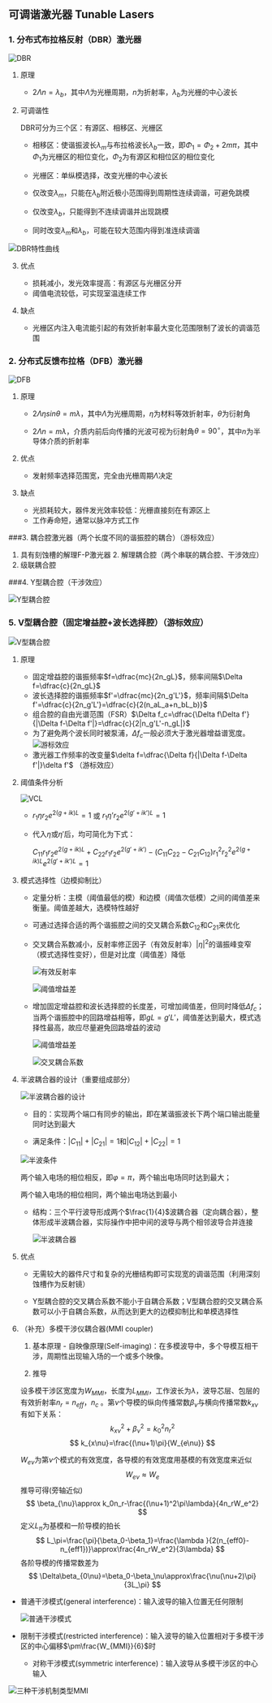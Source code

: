 ## **可调谐激光器 Tunable Lasers**

### 1. 分布式布拉格反射（DBR）激光器

![DBR](pics\image-20200918095101032.png)

1. 原理
  
   - $2\Lambda n=\lambda_b$，其中$\Lambda$为光栅周期，$n$为折射率，$\lambda_b$为光栅的中心波长
   
2. 可调谐性

   DBR可分为三个区：有源区、相移区、光栅区

   - 相移区：使谐振波长$\lambda_m$与布拉格波长$\lambda_b$一致，即$\Phi_1=\Phi_2+2m\pi$，其中$\Phi_1$为光栅区的相位变化，$\Phi_2$为有源区和相位区的相位变化

   - 光栅区：单纵模选择，改变光栅的中心波长

   - 仅改变$\lambda_m$，只能在$\lambda_b$附近极小范围得到周期性连续调谐，可避免跳模

   - 仅改变$\lambda_b$，只能得到不连续调谐并出现跳模

   - 同时改变$\lambda_m$和$\lambda_b$，可能在较大范围内得到准连续调谐

![DBR特性曲线](pics\image-20200918110701518.png)

3. 优点

   - 损耗减小，发光效率提高：有源区与光栅区分开
   - 阈值电流较低，可实现室温连续工作

4. 缺点

   - 光栅区内注入电流能引起的有效折射率最大变化范围限制了波长的调谐范围


### 2. 分布式反馈布拉格（DFB）激光器

![DFB](pics\image-20200918095049104.png)

1. 原理

   - $2\Lambda\eta sin\theta=m\lambda$，其中$\Lambda$为光栅周期，$\eta$为材料等效折射率，$\theta$为衍射角

   - $2\Lambda n=m\lambda$，介质内前后向传播的光波可视为衍射角$\theta=90^{\circ}$，其中$n$为半导体介质的折射率
2. 优点

   - 发射频率选择范围宽，完全由光栅周期$\Lambda$决定
3. 缺点
   - 光损耗较大，器件发光效率较低：光栅直接刻在有源区上
   - 工作寿命短，通常以脉冲方式工作

###3. 耦合腔激光器（两个长度不同的谐振腔的耦合）（游标效应）

1. 具有刻蚀槽的解理F-P激光器
 	2. 解理耦合腔（两个串联的耦合腔、干涉效应）
  3. 级联耦合腔

###4. Y型耦合腔（干涉效应）

![Y型耦合腔](pics\image-20200917112403037.png)

### 5. V型耦合腔（固定增益腔+波长选择腔）（游标效应）

![V型耦合腔](pics\image-20200913114408192.png)

1. 原理
   - 固定增益腔的谐振频率$f=\dfrac{mc}{2n_gL}$，频率间隔$\Delta f=\dfrac{c}{2n_gL}$
   - 波长选择腔的谐振频率$f'=\dfrac{mc}{2n_g'L'}$，频率间隔$\Delta f'=\dfrac{c}{2n_g'L'}=\dfrac{c}{2(n_aL_a+n_bL_b)}$
   - 组合腔的自由光谱范围（FSR）$\Delta f_c=\dfrac{\Delta f\Delta f'}{|\Delta f-\Delta f'|}=\dfrac{c}{2|n_g'L'-n_gL|}$
   - 为了避免两个波长同时被泵浦，$\Delta f_c$一般必须大于激光器增益谱宽度。
   ![游标效应](\pics\image-20200701204119498.png)
   - 激光器工作频率的改变量$\delta f=\dfrac{\Delta f}{|\Delta f-\Delta f'|}\delta f'$ （游标效应）

2. 阈值条件分析

   ![VCL](pics\image-20200913114853850.png)

   - $r_1\eta r_2e^{2(g+ik)L}=1$ 或 $r_1\eta’ r_2e^{2(g'+ik’)L}=1$

   - 代入$\eta$或$\eta'$后，均可简化为下式：

     $C_{11}r_1r_2e^{2(g+ik)L}+C_{22}r_1r_2e^{2(g'+ik')}-(C_{11}C_{22}-C_{21}C_{12})r_1^2r_2^2e^{2(g+ik)L}e^{2(g'+ik')L}=1$

3. 模式选择性（边模抑制比）

   - 定量分析：主模（阈值最低的模）和边模（阈值次低模）之间的阈值差来衡量。阈值差越大，选模特性越好

   - 可通过选择合适的两个谐振腔之间的交叉耦合系数$C_{12}$和$C_{21}$来优化

   - 交叉耦合系数减小，反射率修正因子（有效反射率）$|\eta|^2$的谐振峰变窄（模式选择性变好），但是对比度（阈值差）降低

     ![有效反射率](pics\image-20200702135408030.png)

     ![阈值增益差](pics\image-20200702142837586.png)

   - 增加固定增益腔和波长选择腔的长度差，可增加阈值差，但同时降低$\Delta f_c$；当两个谐振腔中的回路增益相等，即$gL=g'L'$，阈值差达到最大，模式选择性最高，故应尽量避免回路增益的波动

     ![阈值增益差](pics\image-20200916214857363.png)
     
     ![交叉耦合系数](pics\image-20200702191313894.png)
   
4. 半波耦合器的设计（重要组成部分）

   ![半波耦合器的设计](pics\image-20200916202022663.png)

   - 目的：实现两个端口有同步的输出，即在某谐振波长下两个端口输出能量同时达到最大

   - 满足条件：$|C_{11}|+|C_{21}|=1$和$|C_{12}|+|C_{22}|=1$

   ![半波条件](pics\image-20200916203554360.png)

   两个输入电场的相位相反，即$\varphi=\pi$，两个输出电场同时达到最大；

   两个输入电场的相位相同，两个输出电场达到最小

   - 结构：三个平行波导形成两个$\frac{1}{4}$波耦合器（定向耦合器），整体形成半波耦合器，实际操作中把中间的波导与两个相邻波导合并连接

     ![半波耦合器](pics\image-20200916204536930.png)
     
     

5. 优点

   - 无需较大的器件尺寸和复杂的光栅结构即可实现宽的调谐范围（利用深刻蚀槽作为反射镜）
   
   - Y型耦合腔的交叉耦合系数不能小于自耦合系数；V型耦合腔的交叉耦合系数可以小于自耦合系数，从而达到更大的边模抑制比和单模选择性
   
6. （补充）多模干涉仪耦合器(MMI coupler)

   1. 基本原理 - 自映像原理(Self-imaging)：在多模波导中，多个导模互相干涉，周期性出现输入场的一个或多个映像。

   2. 推导

   设多模干涉区宽度为$W_{MMI}$，长度为$L_{MMI}$，工作波长为$\lambda$，波导芯层、包层的有效折射率$n_r=n_{eff}$，$n_c$ 。第$\nu$个导模的纵向传播常数$\beta_{\nu}$与横向传播常数$k_{x\nu}$有如下关系：
   $$
   k_{x\nu}^2+\beta_{\nu}^2=k_0^2n_r^2
   $$
   $$
   k_{x\nu}=\frac{(\nu+1)\pi}{W_{e\nu}}
   $$

   $W_{e\nu}$为第$\nu$个模式的有效宽度，各导模的有效宽度用基模的有效宽度来近似
   $$
   W_{e\nu}\approx W_e
   $$
   推导可得(旁轴近似)
   $$
   \beta_{\nu}\approx k_0n_r-\frac{(\nu+1)^2\pi\lambda}{4n_rW_e^2}
   $$
   定义$L_\pi$为基模和一阶导模的拍长
   $$
   L_\pi=\frac{\pi}{\beta_0-\beta_1}=\frac{\lambda
   }{2(n_{eff0}-n_{eff1})}\approx\frac{4n_rW_e^2}{3\lambda}
   $$
   各阶导模的传播常数差为
   $$
   \Delta\beta_{0\nu}=\beta_0-\beta_\nu\approx\frac{\nu(\nu+2)\pi}{3L_\pi}
$$
   
- 普通干涉模式(general interference)：输入波导的输入位置无任何限制
  
  ![普通干涉模式](pics\image-20200923205225846.png)
  
- 限制干涉模式(restricted interference)：输入波导的输入位置相对于多模干涉区的中心偏移$\pm\frac{W_{MMI}}{6}$时
  
   - 对称干涉模式(symmetric interference)：输入波导从多模干涉区的中心输入

![三种干涉机制类型MMI](pics\image-20200923205008882.png)